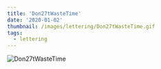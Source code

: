 ```yaml
---
title: 'Don27tWasteTime'
date: '2020-01-02'
thumbnail: /images/lettering/Don27tWasteTime.gif
tags:
  - lettering
---
```


![Don27tWasteTime](/images/lettering/Don27tWasteTime.gif)
